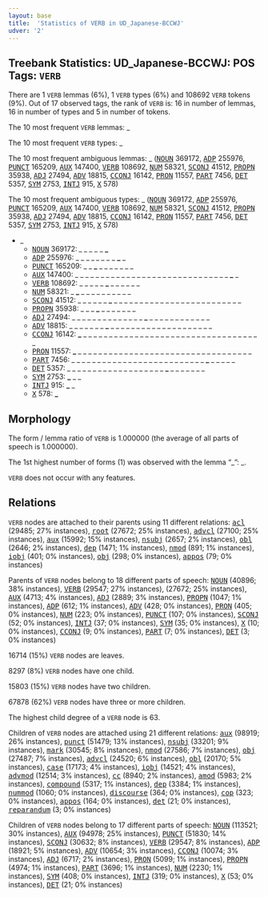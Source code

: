 ```yaml
---
layout: base
title:  'Statistics of VERB in UD_Japanese-BCCWJ'
udver: '2'
---
```


## Treebank Statistics: UD_Japanese-BCCWJ: POS Tags: `VERB`

There are 1 `VERB` lemmas (6%), 1 `VERB` types (6%) and 108692 `VERB` tokens (9%).
Out of 17 observed tags, the rank of `VERB` is: 16 in number of lemmas, 16 in number of types and 5 in number of tokens.

The 10 most frequent `VERB` lemmas: _

The 10 most frequent `VERB` types:  _

The 10 most frequent ambiguous lemmas: _ (<tt><a href="ja_bccwj-pos-NOUN.html">NOUN</a></tt> 369172, <tt><a href="ja_bccwj-pos-ADP.html">ADP</a></tt> 255976, <tt><a href="ja_bccwj-pos-PUNCT.html">PUNCT</a></tt> 165209, <tt><a href="ja_bccwj-pos-AUX.html">AUX</a></tt> 147400, <tt><a href="ja_bccwj-pos-VERB.html">VERB</a></tt> 108692, <tt><a href="ja_bccwj-pos-NUM.html">NUM</a></tt> 58321, <tt><a href="ja_bccwj-pos-SCONJ.html">SCONJ</a></tt> 41512, <tt><a href="ja_bccwj-pos-PROPN.html">PROPN</a></tt> 35938, <tt><a href="ja_bccwj-pos-ADJ.html">ADJ</a></tt> 27494, <tt><a href="ja_bccwj-pos-ADV.html">ADV</a></tt> 18815, <tt><a href="ja_bccwj-pos-CCONJ.html">CCONJ</a></tt> 16142, <tt><a href="ja_bccwj-pos-PRON.html">PRON</a></tt> 11557, <tt><a href="ja_bccwj-pos-PART.html">PART</a></tt> 7456, <tt><a href="ja_bccwj-pos-DET.html">DET</a></tt> 5357, <tt><a href="ja_bccwj-pos-SYM.html">SYM</a></tt> 2753, <tt><a href="ja_bccwj-pos-INTJ.html">INTJ</a></tt> 915, <tt><a href="ja_bccwj-pos-X.html">X</a></tt> 578)

The 10 most frequent ambiguous types:  _ (<tt><a href="ja_bccwj-pos-NOUN.html">NOUN</a></tt> 369172, <tt><a href="ja_bccwj-pos-ADP.html">ADP</a></tt> 255976, <tt><a href="ja_bccwj-pos-PUNCT.html">PUNCT</a></tt> 165209, <tt><a href="ja_bccwj-pos-AUX.html">AUX</a></tt> 147400, <tt><a href="ja_bccwj-pos-VERB.html">VERB</a></tt> 108692, <tt><a href="ja_bccwj-pos-NUM.html">NUM</a></tt> 58321, <tt><a href="ja_bccwj-pos-SCONJ.html">SCONJ</a></tt> 41512, <tt><a href="ja_bccwj-pos-PROPN.html">PROPN</a></tt> 35938, <tt><a href="ja_bccwj-pos-ADJ.html">ADJ</a></tt> 27494, <tt><a href="ja_bccwj-pos-ADV.html">ADV</a></tt> 18815, <tt><a href="ja_bccwj-pos-CCONJ.html">CCONJ</a></tt> 16142, <tt><a href="ja_bccwj-pos-PRON.html">PRON</a></tt> 11557, <tt><a href="ja_bccwj-pos-PART.html">PART</a></tt> 7456, <tt><a href="ja_bccwj-pos-DET.html">DET</a></tt> 5357, <tt><a href="ja_bccwj-pos-SYM.html">SYM</a></tt> 2753, <tt><a href="ja_bccwj-pos-INTJ.html">INTJ</a></tt> 915, <tt><a href="ja_bccwj-pos-X.html">X</a></tt> 578)


* _
  * <tt><a href="ja_bccwj-pos-NOUN.html">NOUN</a></tt> 369172: <b>_</b> _ <b>_</b> <b>_</b> _ _ <b>_</b> <b>_</b> _ <b>_</b> _ <b>_</b>
  * <tt><a href="ja_bccwj-pos-ADP.html">ADP</a></tt> 255976: _ _ _ _ <b>_</b> _ _ _ <b>_</b> _ <b>_</b> _
  * <tt><a href="ja_bccwj-pos-PUNCT.html">PUNCT</a></tt> 165209: _ _ <b>_</b> _ _ _ _ _ _ _
  * <tt><a href="ja_bccwj-pos-AUX.html">AUX</a></tt> 147400: _ _ _ _ _ _ _ _ _ _ _ _ _ _ _ _ _ _ _ _ _ _ _ _ _ _ _ _ _ _ <b>_</b> _
  * <tt><a href="ja_bccwj-pos-VERB.html">VERB</a></tt> 108692: _ _ _ _ _ <b>_</b> _ _ _ _ _ _
  * <tt><a href="ja_bccwj-pos-NUM.html">NUM</a></tt> 58321: _ <b>_</b> _ _ _ _ _ _ _ _ _ _
  * <tt><a href="ja_bccwj-pos-SCONJ.html">SCONJ</a></tt> 41512: _ _ _ _ _ _ <b>_</b> _ _ _ _ _ _ _ _ _ _ _ _ _ _ _ _ _ _ _ _ _ _ _ _ _
  * <tt><a href="ja_bccwj-pos-PROPN.html">PROPN</a></tt> 35938: _ _ _ <b>_</b> _ _ _ _ _ _ _
  * <tt><a href="ja_bccwj-pos-ADJ.html">ADJ</a></tt> 27494: _ _ _ _ _ _ _ _ _ _ _ _ _ _ <b>_</b> _ _ _ _ _ _ _ _ _ _ _ _
  * <tt><a href="ja_bccwj-pos-ADV.html">ADV</a></tt> 18815: _ _ _ _ _ _ _ <b>_</b> _ _ _ _ _ _ _ _ _ _ _ _ _ _ _ _ _ _ _ _
  * <tt><a href="ja_bccwj-pos-CCONJ.html">CCONJ</a></tt> 16142: <b>_</b> _ _ _ _ _ _ _ _ _ _ _ _ _ _ _ _ _ _ _ _ _ _ _ _ _ _ _ _ _ _ _ _ _ _ _
  * <tt><a href="ja_bccwj-pos-PRON.html">PRON</a></tt> 11557: <b>_</b> _ _ _ _ _ _ _ _ _ _ _ _ _ _ _ _ _ _ _ _ _ _ _ _ _ _ _ _ _ _ _ _ _ _
  * <tt><a href="ja_bccwj-pos-PART.html">PART</a></tt> 7456: _ _ _ _ _ _ _ _ _ _ _ _ _ _ _ _ _ _ _ _ _ _ _ _ _ _ <b>_</b> _ _ _ _ _
  * <tt><a href="ja_bccwj-pos-DET.html">DET</a></tt> 5357: _ _ _ _ _ _ _ _ _ _ _ _ _ _ _ _ _ _ _ <b>_</b> _ _ _ _ _ _ _
  * <tt><a href="ja_bccwj-pos-SYM.html">SYM</a></tt> 2753: <b>_</b> _ _
  * <tt><a href="ja_bccwj-pos-INTJ.html">INTJ</a></tt> 915: <b>_</b> _
  * <tt><a href="ja_bccwj-pos-X.html">X</a></tt> 578: <b>_</b>

## Morphology

The form / lemma ratio of `VERB` is 1.000000 (the average of all parts of speech is 1.000000).

The 1st highest number of forms (1) was observed with the lemma “_”: _.

`VERB` does not occur with any features.


## Relations

`VERB` nodes are attached to their parents using 11 different relations: <tt><a href="ja_bccwj-dep-acl.html">acl</a></tt> (29485; 27% instances), <tt><a href="ja_bccwj-dep-root.html">root</a></tt> (27672; 25% instances), <tt><a href="ja_bccwj-dep-advcl.html">advcl</a></tt> (27100; 25% instances), <tt><a href="ja_bccwj-dep-aux.html">aux</a></tt> (15992; 15% instances), <tt><a href="ja_bccwj-dep-nsubj.html">nsubj</a></tt> (2657; 2% instances), <tt><a href="ja_bccwj-dep-obl.html">obl</a></tt> (2646; 2% instances), <tt><a href="ja_bccwj-dep-dep.html">dep</a></tt> (1471; 1% instances), <tt><a href="ja_bccwj-dep-nmod.html">nmod</a></tt> (891; 1% instances), <tt><a href="ja_bccwj-dep-iobj.html">iobj</a></tt> (401; 0% instances), <tt><a href="ja_bccwj-dep-obj.html">obj</a></tt> (298; 0% instances), <tt><a href="ja_bccwj-dep-appos.html">appos</a></tt> (79; 0% instances)

Parents of `VERB` nodes belong to 18 different parts of speech: <tt><a href="ja_bccwj-pos-NOUN.html">NOUN</a></tt> (40896; 38% instances), <tt><a href="ja_bccwj-pos-VERB.html">VERB</a></tt> (29547; 27% instances),  (27672; 25% instances), <tt><a href="ja_bccwj-pos-AUX.html">AUX</a></tt> (4713; 4% instances), <tt><a href="ja_bccwj-pos-ADJ.html">ADJ</a></tt> (2889; 3% instances), <tt><a href="ja_bccwj-pos-PROPN.html">PROPN</a></tt> (1047; 1% instances), <tt><a href="ja_bccwj-pos-ADP.html">ADP</a></tt> (612; 1% instances), <tt><a href="ja_bccwj-pos-ADV.html">ADV</a></tt> (428; 0% instances), <tt><a href="ja_bccwj-pos-PRON.html">PRON</a></tt> (405; 0% instances), <tt><a href="ja_bccwj-pos-NUM.html">NUM</a></tt> (223; 0% instances), <tt><a href="ja_bccwj-pos-PUNCT.html">PUNCT</a></tt> (107; 0% instances), <tt><a href="ja_bccwj-pos-SCONJ.html">SCONJ</a></tt> (52; 0% instances), <tt><a href="ja_bccwj-pos-INTJ.html">INTJ</a></tt> (37; 0% instances), <tt><a href="ja_bccwj-pos-SYM.html">SYM</a></tt> (35; 0% instances), <tt><a href="ja_bccwj-pos-X.html">X</a></tt> (10; 0% instances), <tt><a href="ja_bccwj-pos-CCONJ.html">CCONJ</a></tt> (9; 0% instances), <tt><a href="ja_bccwj-pos-PART.html">PART</a></tt> (7; 0% instances), <tt><a href="ja_bccwj-pos-DET.html">DET</a></tt> (3; 0% instances)

16714 (15%) `VERB` nodes are leaves.

8297 (8%) `VERB` nodes have one child.

15803 (15%) `VERB` nodes have two children.

67878 (62%) `VERB` nodes have three or more children.

The highest child degree of a `VERB` node is 63.

Children of `VERB` nodes are attached using 21 different relations: <tt><a href="ja_bccwj-dep-aux.html">aux</a></tt> (98919; 26% instances), <tt><a href="ja_bccwj-dep-punct.html">punct</a></tt> (51479; 13% instances), <tt><a href="ja_bccwj-dep-nsubj.html">nsubj</a></tt> (33201; 9% instances), <tt><a href="ja_bccwj-dep-mark.html">mark</a></tt> (30545; 8% instances), <tt><a href="ja_bccwj-dep-nmod.html">nmod</a></tt> (27586; 7% instances), <tt><a href="ja_bccwj-dep-obj.html">obj</a></tt> (27487; 7% instances), <tt><a href="ja_bccwj-dep-advcl.html">advcl</a></tt> (24520; 6% instances), <tt><a href="ja_bccwj-dep-obl.html">obl</a></tt> (20170; 5% instances), <tt><a href="ja_bccwj-dep-case.html">case</a></tt> (17173; 4% instances), <tt><a href="ja_bccwj-dep-iobj.html">iobj</a></tt> (14521; 4% instances), <tt><a href="ja_bccwj-dep-advmod.html">advmod</a></tt> (12514; 3% instances), <tt><a href="ja_bccwj-dep-cc.html">cc</a></tt> (8940; 2% instances), <tt><a href="ja_bccwj-dep-amod.html">amod</a></tt> (5983; 2% instances), <tt><a href="ja_bccwj-dep-compound.html">compound</a></tt> (5317; 1% instances), <tt><a href="ja_bccwj-dep-dep.html">dep</a></tt> (3384; 1% instances), <tt><a href="ja_bccwj-dep-nummod.html">nummod</a></tt> (1060; 0% instances), <tt><a href="ja_bccwj-dep-discourse.html">discourse</a></tt> (364; 0% instances), <tt><a href="ja_bccwj-dep-cop.html">cop</a></tt> (323; 0% instances), <tt><a href="ja_bccwj-dep-appos.html">appos</a></tt> (164; 0% instances), <tt><a href="ja_bccwj-dep-det.html">det</a></tt> (21; 0% instances), <tt><a href="ja_bccwj-dep-reparandum.html">reparandum</a></tt> (3; 0% instances)

Children of `VERB` nodes belong to 17 different parts of speech: <tt><a href="ja_bccwj-pos-NOUN.html">NOUN</a></tt> (113521; 30% instances), <tt><a href="ja_bccwj-pos-AUX.html">AUX</a></tt> (94978; 25% instances), <tt><a href="ja_bccwj-pos-PUNCT.html">PUNCT</a></tt> (51830; 14% instances), <tt><a href="ja_bccwj-pos-SCONJ.html">SCONJ</a></tt> (30632; 8% instances), <tt><a href="ja_bccwj-pos-VERB.html">VERB</a></tt> (29547; 8% instances), <tt><a href="ja_bccwj-pos-ADP.html">ADP</a></tt> (18921; 5% instances), <tt><a href="ja_bccwj-pos-ADV.html">ADV</a></tt> (10654; 3% instances), <tt><a href="ja_bccwj-pos-CCONJ.html">CCONJ</a></tt> (10074; 3% instances), <tt><a href="ja_bccwj-pos-ADJ.html">ADJ</a></tt> (6717; 2% instances), <tt><a href="ja_bccwj-pos-PRON.html">PRON</a></tt> (5099; 1% instances), <tt><a href="ja_bccwj-pos-PROPN.html">PROPN</a></tt> (4974; 1% instances), <tt><a href="ja_bccwj-pos-PART.html">PART</a></tt> (3696; 1% instances), <tt><a href="ja_bccwj-pos-NUM.html">NUM</a></tt> (2230; 1% instances), <tt><a href="ja_bccwj-pos-SYM.html">SYM</a></tt> (408; 0% instances), <tt><a href="ja_bccwj-pos-INTJ.html">INTJ</a></tt> (319; 0% instances), <tt><a href="ja_bccwj-pos-X.html">X</a></tt> (53; 0% instances), <tt><a href="ja_bccwj-pos-DET.html">DET</a></tt> (21; 0% instances)

